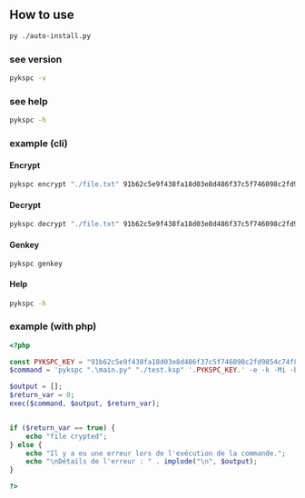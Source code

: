 ## How to use
```sh
py ./auto-install.py
```

### see version
```sh
pykspc -v
```

### see help
```sh
pykspc -h
```

### example (cli)

#### Encrypt
```sh
pykspc encrypt "./file.txt" 91b62c5e9f438fa18d03e8d486f37c5f746098c2fd9854c74f85b65ec6f71ae9 -k
```
#### Decrypt
```sh
pykspc decrypt "./file.txt" 91b62c5e9f438fa18d03e8d486f37c5f746098c2fd9854c74f85b65ec6f71ae9 -k
```

#### Genkey
```
pykspc genkey
```

#### Help
```sh
pykspc -h
```

### example (with php)
```php
<?php

const PYKSPC_KEY = "91b62c5e9f438fa18d03e8d486f37c5f746098c2fd9854c74f85b65ec6f71ae9"; 
$command = 'pykspc ".\main.py" "./test.ksp" '.PYKSPC_KEY.' -e -k -Mi -b';

$output = [];
$return_var = 0;
exec($command, $output, $return_var);


if ($return_var == true) {
    echo "file crypted";
} else {
    echo "Il y a eu une erreur lors de l'exécution de la commande.";
    echo "\nDétails de l'erreur : " . implode("\n", $output);
}

?>
```